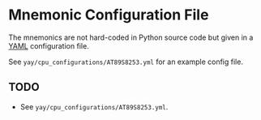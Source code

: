 Mnemonic Configuration File
===========================

The mnemonics are not hard-coded in Python source code but given in a
[YAML](http://yaml.org) configuration file.

See `yay/cpu_configurations/AT89S8253.yml` for an example config file.


TODO
----

* See `yay/cpu_configurations/AT89S8253.yml`.
